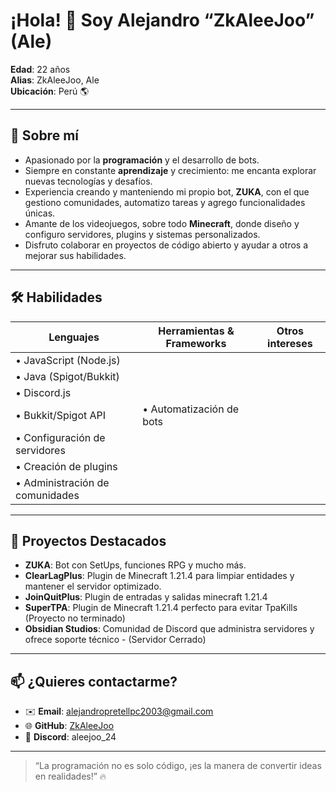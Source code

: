 # ¡Hola! 👋 Soy Alejandro “ZkAleeJoo” (Ale)

**Edad**: 22 años  
**Alias**: ZkAleeJoo, Ale  
**Ubicación**: Perú 🌎  

---

## 🚀 Sobre mí

- Apasionado por la **programación** y el desarrollo de bots.  
- Siempre en constante **aprendizaje** y crecimiento: me encanta explorar nuevas tecnologías y desafíos.  
- Experiencia creando y manteniendo mi propio bot, **ZUKA**, con el que gestiono comunidades, automatizo tareas y agrego funcionalidades únicas.  
- Amante de los videojuegos, sobre todo **Minecraft**, donde diseño y configuro servidores, plugins y sistemas personalizados.  
- Disfruto colaborar en proyectos de código abierto y ayudar a otros a mejorar sus habilidades.

---

## 🛠️ Habilidades

| Lenguajes          | Herramientas & Frameworks    | Otros intereses         |
| ------------------ | ---------------------------- | ----------------------- |
| • JavaScript (Node.js)  
| • Java (Spigot/Bukkit)  
| • Discord.js  
| • Bukkit/Spigot API  | • Automatización de bots  
| • Configuración de servidores  
| • Creación de plugins  
| • Administración de comunidades  

---

## 📂 Proyectos Destacados

- **ZUKA**: Bot con SetUps, funciones RPG y mucho más.
- **ClearLagPlus**: Plugin de Minecraft 1.21.4 para limpiar entidades y mantener el servidor optimizado.
- **JoinQuitPlus**: Plugin de entradas y salidas minecraft 1.21.4
- **SuperTPA**: Plugin de Minecraft 1.21.4 perfecto para evitar TpaKills (Proyecto no terminado)
- **Obsidian Studios**: Comunidad de Discord que administra servidores y ofrece soporte técnico - (Servidor Cerrado)

---

## 📫 ¿Quieres contactarme?

- ✉️ **Email**: alejandropretellpc2003@gmail.com 
- 🌐 **GitHub**: [ZkAleeJoo](https://github.com/ZkAleeJoo)  
- 💬 **Discord**: aleejoo_24 

---

> “La programación no es solo código, ¡es la manera de convertir ideas en realidades!” 🔥  
